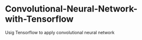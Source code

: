 # Convolutional-Neural-Network-with-Tensorflow
Usig Tensorflow to apply convolutional neural network
